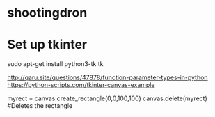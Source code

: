 # shootingdron

# Set up tkinter
sudo apt-get install python3-tk tk

http://qaru.site/questions/47878/function-parameter-types-in-python
https://python-scripts.com/tkinter-canvas-example

myrect = canvas.create_rectangle(0,0,100,100)
canvas.delete(myrect) #Deletes the rectangle

